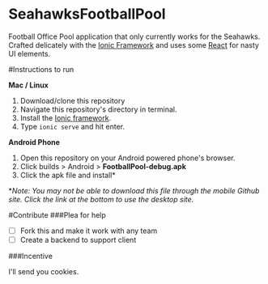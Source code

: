 SeahawksFootballPool
========
Football Office Pool application that only currently works for the Seahawks.
Crafted delicately with the [Ionic Framework](http://ionicframework.com/) and uses some [React](http://facebook.github.io/react/) for nasty UI elements.

#Instructions to run

**Mac / Linux**
1. Download/clone this repository
2. Navigate this repository's directory in terminal.
3. Install the [Ionic framework](http://ionicframework.com/getting-started).
4. Type `ionic serve` and hit enter.

**Android Phone**
1. Open this repository on your Android powered phone's browser.
2. Click builds > Android > **FootballPool-debug.apk**
3. Click the apk file and install*

**Note: You may not be able to download this file through the mobile Github site. Click the link at the bottom to use the desktop site.*

#Contribute
###Plea for help

- [ ] Fork this and make it work with any team
- [ ] Create a backend to support client

###Incentive

I'll send you cookies.
